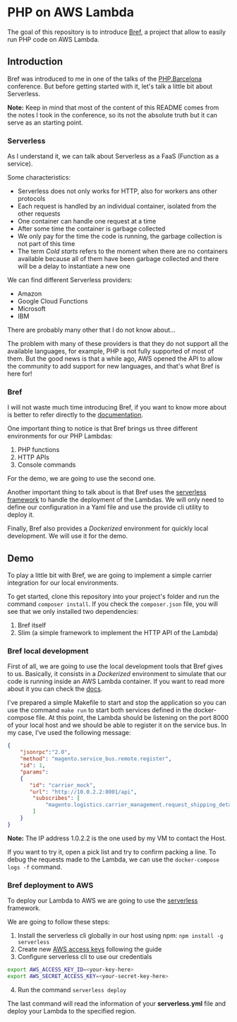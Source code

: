 # PHP on AWS Lambda

The goal of this repository is to introduce [Bref](https://bref.sh/), a project that allow to easily run PHP code on AWS Lambda.

## Introduction

Bref was introduced to me in one of the talks of the [PHP.Barcelona](https://php.barcelona/) conference. But before getting started with it, let's talk a little bit about Serverless.

**Note:** Keep in mind that most of the content of this README comes from the notes I took in the conference, so its not the absolute truth but it can serve as an starting point.

### Serverless

As I understand it, we can talk about Serverless as a FaaS (Function as a service).

Some characteristics:

- Serverless does not only works for HTTP, also for workers ans other protocols
- Each request is handled by an individual container, isolated from the other requests
- One container can handle one request at a time
- After some time the container is garbage collected
- We only pay for the time the code is running, the garbage collection is not part of this time
- The term _Cold starts_ refers to the moment when there are no containers available because all of them have been garbage collected and there will be a delay to instantiate a new one

We can find different Serverless providers:

- Amazon
- Google Cloud Functions
- Microsoft
- IBM

There are probably many other that I do not know about...

The problem with many of these providers is that they do not support all the available languages, for example, PHP is not fully supported of most of them. But the good news is that a while ago, AWS opened the API to allow the community to add support for new languages, and that's what Bref is here for!

### Bref

I will not waste much time introducing Bref, if you want to know more about is better to refer directly to the [documentation](https://bref.sh/docs/).

One important thing to notice is that Bref brings us three different environments for our PHP Lambdas:

1. PHP functions
2. HTTP APIs
3. Console commands

For the demo, we are going to use the second one.

Another important thing to talk about is that Bref uses the [serverless framework](https://serverless.com/) to handle the deployment of the Lambdas. We will only need to define our configuration in a Yaml file and use the provide cli utility to deploy it.

Finally, Bref also provides a _Dockerized_ environment for quickly local development. We will use it for the demo.

## Demo

To play a little bit with Bref, we are going to implement a simple carrier integration for our local environments.

To get started, clone this repository into your project's folder and run the command `composer install`. If you check the `composer.json` file, you will see that we only installed two dependencies:

1. Bref itself
2. Slim (a simple framework to implement the HTTP API of the Lambda)

### Bref local development

First of all, we are going to use the local development tools that Bref gives to us. Basically, it consists in a _Dockerized_ environment to simulate that our code is running inside an AWS Lambda container. If you want to read more about it you can check the [docs](https://bref.sh/docs/local-development.html).

I've prepared a simple Makefile to start and stop the application so you can use the command `make run` to start both services defined in the docker-compose file. At this point, the Lambda should be listening on the port 8000 of your local host and we should be able to register it on the service bus. In my case, I've used the following message:

```json
{
    "jsonrpc":"2.0",
    "method": "magento.service_bus.remote.register",
    "id": 1,
    "params":
    {
       "id": "carrier_mock",
       "url": "http://10.0.2.2:8001/api",
        "subscribes": [
            "magento.logistics.carrier_management.request_shipping_details"
        ]
    }
}
```

**Note:** The IP address 1.0.2.2 is the one used by my VM to contact the Host.

If you want to try it, open a pick list and try to confirm packing a line. To debug the requests made to the Lambda, we can use the `docker-compose logs -f` command.

### Bref deployment to AWS

To deploy our Lambda to AWS we are going to use the [serverless](https://serverless.com/) framework.

We are going to follow these steps:

1. Install the serverless cli globally in our host using npm: `npm install -g serverless`
2. Create new [AWS access keys](https://serverless.com/framework/docs/providers/aws/guide/credentials/#creating-aws-access-keys) following the guide
3. Configure serverless cli to use our credentials

```bash
export AWS_ACCESS_KEY_ID=<your-key-here>
export AWS_SECRET_ACCESS_KEY=<your-secret-key-here>
```

4. Run the command `serverless deploy`

The last command will read the information of your **serverless.yml** file and deploy your Lambda to the specified region.


